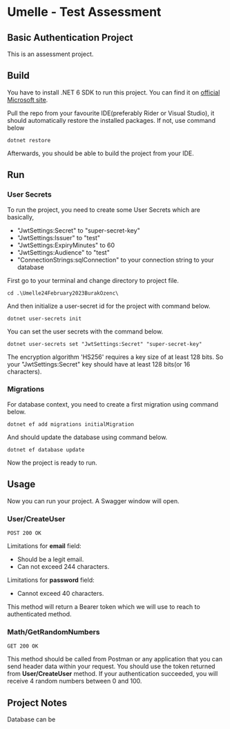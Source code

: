 #  Umelle - Test Assessment

## Basic Authentication Project

This is an assessment project.


## Build

You have to install .NET 6 SDK to run this project. You can find it on [official Microsoft site](https://dotnet.microsoft.com/en-us/download/dotnet/6.0).

Pull the repo from your favourite IDE(preferably Rider or Visual Studio), it should automatically restore the installed packages. 
If not, use command below

```
dotnet restore
```

Afterwards, you should be able to build the project from your IDE.


## Run

### User Secrets
To run the project, you need to create some User Secrets which are basically,

* "JwtSettings:Secret" to "super-secret-key"
* "JwtSettings:Issuer" to "test"
* "JwtSettings:ExpiryMinutes" to 60
* "JwtSettings:Audience" to "test"
* "ConnectionStrings:sqlConnection" to your connection string to your database

First go to your terminal and change directory to project file.

```
cd .\Umelle24February2023BurakOzenc\
```

And then initialize a user-secret id for the project with command below.
```
dotnet user-secrets init
```

You can set the user secrets with the command below.
```
dotnet user-secrets set "JwtSettings:Secret" "super-secret-key" 
```

The encryption algorithm 'HS256' requires a key size of at least 128 bits.
So your "JwtSettings:Secret" key should have at least 128 bits(or 16 characters).

### Migrations

For database context, you need to create a first migration using command below.
```
dotnet ef add migrations initialMigration
```

And should update the database using command below.
```
dotnet ef database update
```

Now the project is ready to run.

## Usage

Now you can run your project. A Swagger window will open. 


### User/CreateUser
```
POST 200 OK
```

Limitations for **email** field:
* Should be a legit email.
* Can not exceed 244 characters.

Limitations for **password** field:
* Cannot exceed 40 characters.

This method will return a Bearer token which we will use to reach to authenticated method.

### Math/GetRandomNumbers

```
GET 200 OK
```

This method should be called from Postman or any application that you can send header data within your request.
You should use the token returned from **User/CreateUser** method.
If your authentication succeeded, you will receive 4 random numbers between 0 and 100.


## Project Notes

Database can be 